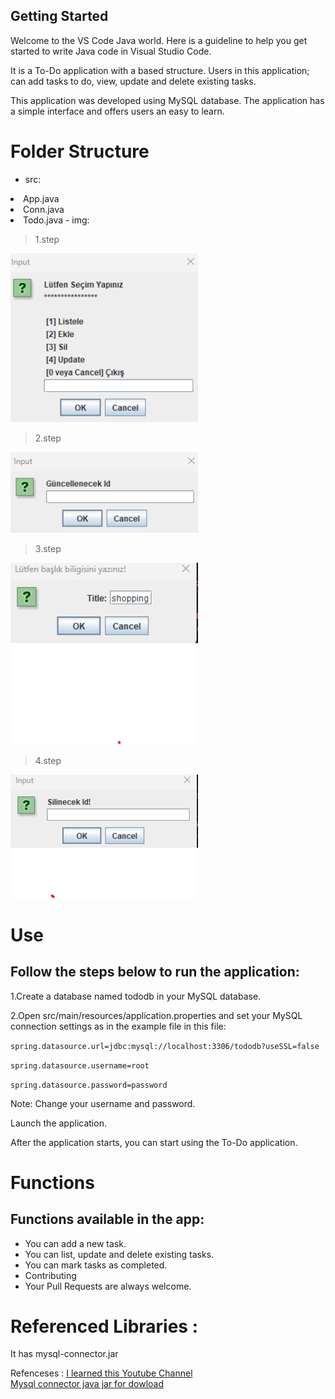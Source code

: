 ## Getting Started

Welcome to the VS Code Java world. Here is a guideline to help you get started to write Java code in Visual Studio Code.

It is a To-Do application with a based structure. Users in this application; can add tasks to do, view, update and delete existing tasks.

This application was developed using MySQL database. The application has a simple interface and offers users an easy to learn.

# Folder Structure
- src:
<li>App.java
<li>Conn.java
<li>Todo.java
- img:

> 1.step
<img src="https://raw.githubusercontent.com/atak-05/todo-with-mysql/main/img/Ekran%20g%C3%B6r%C3%BCnt%C3%BCs%C3%BC%202023-04-05%20163004.png" width="300">


> 2.step
<img src="https://raw.githubusercontent.com/atak-05/todo-with-mysql/main/img/up_1.png" width ="300">

> 3.step
<img src="https://raw.githubusercontent.com/atak-05/todo-with-mysql/main/img/add_1.png" width ="300">

> 4.step
<img src=https://raw.githubusercontent.com/atak-05/todo-with-mysql/main/img/del_1.png width ="300">

 

 

# Use
##  Follow the steps below to run the application:

1.Create a database named tododb in your MySQL database.

2.Open src/main/resources/application.properties and set your MySQL connection settings as in the example file in this file:

`spring.datasource.url=jdbc:mysql://localhost:3306/tododb?useSSL=false`

 `spring.datasource.username=root`
 
 `spring.datasource.password=password`

Note: Change your username and password.

Launch the application.

After the application starts, you can start using the To-Do application.

# Functions
## Functions available in the app:
<ul>
<li>You can add a new task.
<li>You can list, update and delete existing tasks.
<li>You can mark tasks as completed.
<li>Contributing
<li>Your Pull Requests are always welcome.
</ul>
 
 
 # Referenced Libraries :
It has mysql-connector.jar 


Refenceses :
[I learned this Youtube Channel](https://www.youtube.com/watch?v=kQxsaQgL4B8) </br>
[Mysql connector java jar for dowload](https://dev.mysql.com/downloads/connector/j/)
